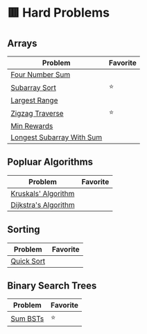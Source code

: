 # 🟥 Hard Problems

## Arrays

| Problem                                                  | Favorite |
| -------------------------------------------------------- | -------- |
| [Four Number Sum](./fourNumberSum.py)                    |          |
| [Subarray Sort](./subarraySort.py)                       | :star:   |
| [Largest Range](./largestRange.py)                       |          |
| [Zigzag Traverse](./zigzagTraverse.py)                   | :star:   |
| [Min Rewards](./minRewards.py)                           |          |
| [Longest Subarray With Sum](./longestSubarrayWithSum.py) |          |

## Popluar Algorithms

| Problem                                         | Favorite |
| ----------------------------------------------- | -------- |
| [Kruskals' Algorithm](./kruskalsAlgorithm.py)   |          |
| [Dijkstra's Algorithm](./dijkstrasAlgorithm.py) |          |

## Sorting

| Problem                      | Favorite |
| ---------------------------- | -------- |
| [Quick Sort](./quickSort.py) |          |

## Binary Search Trees

| Problem                  | Favorite |
| ------------------------ | -------- |
| [Sum BSTs](./sumBsts.py) | :star:   |
